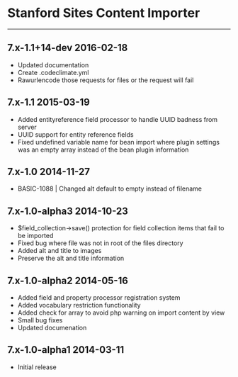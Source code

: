 # Stanford Sites Content Importer
-------------------------------------------

7.x-1.1+14-dev 2016-02-18
--------------------------
- Updated documentation
- Create .codeclimate.yml
- Rawurlencode those requests for files or the request will fail

7.x-1.1 2015-03-19
--------------------------
- Added entityreference field processor to handle UUID badness from server
- UUID support for entity reference fields
- Fixed undefined variable name for bean import where plugin settings was an empty array instead of the bean plugin information

7.x-1.0 2014-11-27
-------------------------
- BASIC-1088 | Changed alt default to empty instead of filename

7.x-1.0-alpha3 2014-10-23
-------------------------
- $field_collection->save() protection for field collection items that fail to be imported
- Fixed bug where file was not in root of the files directory
- Added alt and title to images
- Preserve the alt and title information

7.x-1.0-alpha2 2014-05-16
-------------------------------------------
- Added field and property processor registration system
- Added vocabulary restriction functionality
- Added check for array to avoid php warning on import content by view
- Small bug fixes
- Updated documenation


7.x-1.0-alpha1  2014-03-11
-------------------------------------------
- Initial release
